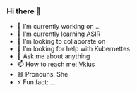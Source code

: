 ### Hi there 👋

- 🔭 I’m currently working on ...
- 🌱 I’m currently learning ASIR
- 👯 I’m looking to collaborate on
- 🤔 I’m looking for help with Kubernettes
- 💬 Ask me about anything
- 📫 How to reach me: Vkius
- 😄 Pronouns: She
- ⚡ Fun fact: ...


